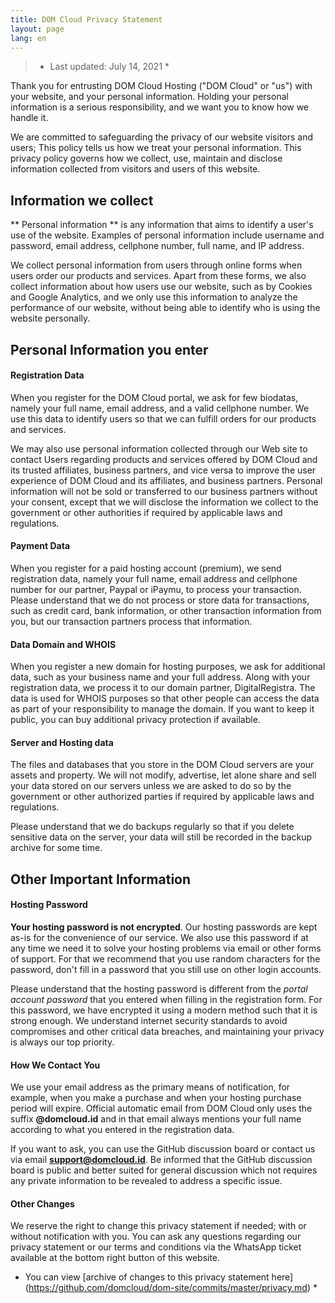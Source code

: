 ```yaml
---
title: DOM Cloud Privacy Statement
layout: page
lang: en
---
```


> * Last updated: July 14, 2021 *

Thank you for entrusting DOM Cloud Hosting ("DOM Cloud" or "us") with your website, and your personal information. Holding your personal information is a serious responsibility, and we want you to know how we handle it.

We are committed to safeguarding the privacy of our website visitors and users; This policy tells us how we treat your personal information. This privacy policy governs how we collect, use, maintain and disclose information collected from visitors and users of this website.

## Information we collect

** Personal information ** is any information that aims to identify a user's use of the website. Examples of personal information include username and password, email address, cellphone number, full name, and IP address.

We collect personal information from users through online forms when users order our products and services. Apart from these forms, we also collect information about how users use our website, such as by Cookies and Google Analytics, and we only use this information to analyze the performance of our website, without being able to identify who is using the website personally.

## Personal Information you enter

#### Registration Data

When you register for the DOM Cloud portal, we ask for few biodatas, namely your full name, email address, and a valid cellphone number. We use this data to identify users so that we can fulfill orders for our products and services.

We may also use personal information collected through our Web site to contact Users regarding products and services offered by DOM Cloud and its trusted affiliates, business partners, and vice versa to improve the user experience of DOM Cloud and its affiliates, and business partners. Personal information will not be sold or transferred to our business partners without your consent, except that we will disclose the information we collect to the government or other authorities if required by applicable laws and regulations.

#### Payment Data

When you register for a paid hosting account (premium), we send registration data, namely your full name, email address and cellphone number for our partner, Paypal or iPaymu, to process your transaction. Please understand that we do not process or store data for transactions, such as credit card, bank information, or other transaction information from you, but our transaction partners process that information.

#### Data Domain and WHOIS

When you register a new domain for hosting purposes, we ask for additional data, such as your business name and your full address. Along with your registration data, we process it to our domain partner, DigitalRegistra. The data is used for WHOIS purposes so that other people can access the data as part of your responsibility to manage the domain. If you want to keep it public, you can buy additional privacy protection if available.

#### Server and Hosting data

The files and databases that you store in the DOM Cloud servers are your assets and property. We will not modify, advertise, let alone share and sell your data stored on our servers unless we are asked to do so by the government or other authorized parties if required by applicable laws and regulations.

Please understand that we do backups regularly so that if you delete sensitive data on the server, your data will still be recorded in the backup archive for some time.

## Other Important Information

#### Hosting Password

**Your hosting password is not encrypted**. Our hosting passwords are kept as-is for the convenience of our service. We also use this password if at any time we need it to solve your hosting problems via email or other forms of support. For that we recommend that you use random characters for the password, don't fill in a password that you still use on other login accounts.

Please understand that the hosting password is different from the *portal account password* that you entered when filling in the registration form. For this password, we have encrypted it using a modern method such that it is strong enough. We understand internet security standards to avoid compromises and other critical data breaches, and maintaining your privacy is always our top priority.

#### How We Contact You

We use your email address as the primary means of notification, for example, when you make a purchase and when your hosting purchase period will expire. Official automatic email from DOM Cloud only uses the suffix **@domcloud.id** and in that email always mentions your full name according to what you entered in the registration data.

If you want to ask, you can use the GitHub discussion board or contact us via email **support@domcloud.id**. Be informed that the GitHub discussion board is public and better suited for general discussion which not requires any private information to be revealed to address a specific issue.

#### Other Changes

We reserve the right to change this privacy statement if needed; with or without notification with you. You can ask any questions regarding our privacy statement or our terms and conditions via the WhatsApp ticket available at the bottom right button of this website.

* You can view [archive of changes to this privacy statement here] (https://github.com/domcloud/dom-site/commits/master/privacy.md) *